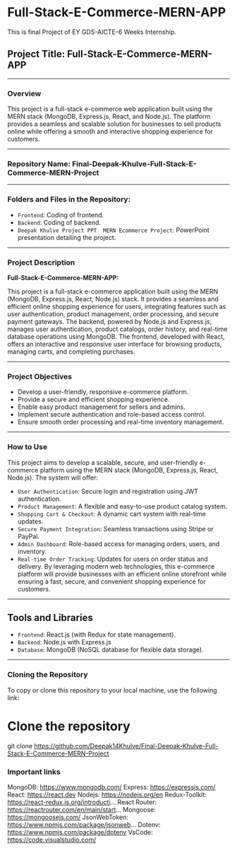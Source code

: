 # Full-Stack-E-Commerce-MERN-APP
This is final Project of  EY GDS-AICTE-6 Weeks Internship. 

## Project Title: Full-Stack-E-Commerce-MERN-APP

---

### Overview

This project is a full-stack e-commerce web application built using the MERN stack (MongoDB, Express.js, React, and Node.js). The platform provides a seamless and scalable solution for businesses to sell products online while offering a smooth and interactive shopping experience for customers.

---

### Repository Name: Final-Deepak-Khulve-Full-Stack-E-Commerce-MERN-Project 

---

### Folders and Files in the Repository:

- `Frontend`: Coding of frontend.
- `Backend`: Coding of backend.
- `Deepak Khulve Project PPT  MERN Ecommerce Project`: PowerPoint presentation detailing the project.

---

### Project Description

**Full-Stack-E-Commerce-MERN-APP:**

This project is a full-stack e-commerce application built using the MERN (MongoDB, Express.js, React, Node.js) stack. It provides a seamless and efficient online shopping experience for users, integrating features such as user authentication, product management, order processing, and secure payment gateways.
The backend, powered by Node.js and Express.js, manages user authentication, product catalogs, order history, and real-time database operations using MongoDB. The frontend, developed with React, offers an interactive and responsive user interface for browsing products, managing carts, and completing purchases.

---

### Project Objectives

- Develop a user-friendly, responsive e-commerce platform.
- Provide a secure and efficient shopping experience.
- Enable easy product management for sellers and admins.
- Implement secure authentication and role-based access control.
- Ensure smooth order processing and real-time inventory management.
  
---   

### How to Use

This project aims to develop a scalable, secure, and user-friendly e-commerce platform using the MERN stack (MongoDB, Express.js, React, Node.js). The system will offer:
- `User Authentication`: Secure login and registration using JWT authentication.
- `Product Management`: A flexible and easy-to-use product catalog system.
- `Shopping Cart & Checkout`: A dynamic cart system with real-time updates.
- `Secure Payment Integration`: Seamless transactions using Stripe or PayPal.
- `Admin Dashboard`: Role-based access for managing orders, users, and inventory.
- `Real-time Order Tracking`: Updates for users on order status and delivery.
By leveraging modern web technologies, this e-commerce platform will provide businesses with an efficient online storefront while ensuring a fast, secure, and convenient shopping experience for customers.

---

## Tools and Libraries

- `Frontend`: React.js (with Redux for state management).
- `Backend`: Node.js with Express.js
- `Database`: MongoDB (NoSQL database for flexible data storage).
  
---

### Cloning the Repository

To copy or clone this repository to your local machine, use the following link:

# Clone the repository
git clone https://github.com/Deepak14Khulve/Final-Deepak-Khulve-Full-Stack-E-Commerce-MERN-Project

### Important links
MongoDB: https://www.mongodb.com/
Express: https://expressjs.com/
React: https://react.dev
Nodejs: https://nodejs.org/en
Redux-Toolkit: https://react-redux.js.org/introducti...
React Router: https://reactrouter.com/en/main/start...
Mongoose: https://mongoosejs.com/
JsonWebToken: https://www.npmjs.com/package/jsonweb...
Dotenv: https://www.npmjs.com/package/dotenv
VsCode: https://code.visualstudio.com/
